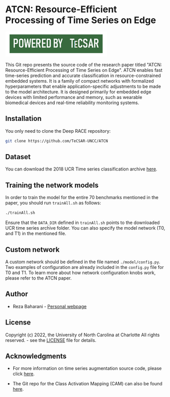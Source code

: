 # ATCN: Resource-Efficient Processing of Time Series on Edge
![POWERED BY TeCSAR](https://raw.githubusercontent.com/TeCSAR-UNCC/Deep_RACE/master/logo/tecsarPowerBy.png)

This Git repo presents the source code of the research paper titled "ATCN: Resource-Efficient Processing of Time Series on Edge". ATCN enables fast time-series prediction and accurate classification in resource-constrained embedded systems. It is a family of compact networks with formalized hyperparameters that enable application-specific adjustments to be made to the model architecture. It is designed primarily for embedded edge devices with limited performance and memory, such as wearable biomedical devices and real-time reliability monitoring systems. 

## Installation
You only need to clone the Deep RACE repository:

```bash
git clone https://github.com/TeCSAR-UNCC/ATCN
```

## Dataset

You can download the 2018 UCR Time series classification archive [here](https://www.cs.ucr.edu/~eamonn/time_series_data_2018/).

## Training the network models
In order to train the model for the entire 70 benchmarks mentioned in the paper, you should run `trainAll.sh` as follows:
```bash
./trainAll.sh
```

Ensure that the `DATA_DIR` defined in `trainAll.sh` points to the downloaded UCR time series archive folder. You can also specify the model network (T0, and T1) in the mentioned file.

## Custom network
A custom network should be defined in the file named `./model/config.py`. Two examples of configuration are already included in the `config.py` file for T0 and T1. To learn more about how network configuration knobs work, please refer to the ATCN paper.

## Author
* Reza Baharani - [Personal webpage](https://mbaharan.github.io/)

## License
Copyright (c) 2022, the University of North Carolina at Charlotte All rights reserved. - see the [LICENSE](https://raw.githubusercontent.com/TeCSAR-UNCC/ATCN/master/LICENSE) file for details.

## Acknowledgments

* For more information on time series augmentation source code, please click [here](https://github.com/uchidalab/time_series_augmentation).

* The Git repo for the Class Activation Mapping (CAM) can also be found [here](https://github.com/zhoubolei/CAM).